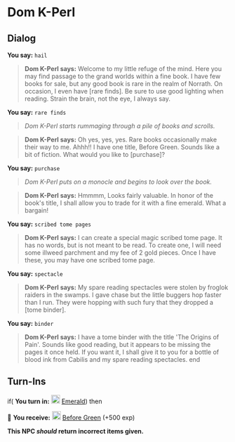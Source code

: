 # Dom K-Perl
## Dialog

**You say:** `hail`



>**Dom K-Perl says:** Welcome to my little refuge of the mind. Here you may find passage to the grand worlds within a fine book. I have few books for sale, but any good book is rare in the realm of Norrath. On occasion, I even have [rare finds]. Be sure to use good lighting when reading. Strain the brain, not the eye, I always say.

**You say:** `rare finds`



>*Dom K-Perl starts rummaging through a pile of books and scrolls.*


>**Dom K-Perl says:** Oh yes, yes, yes. Rare books occasionally make their way to me. Ahhh!! I have one title, Before Green. Sounds like a bit of fiction. What would you like to [purchase]?

**You say:** `purchase`



>*Dom K-Perl puts on a monocle and begins to look over the book.*


>**Dom K-Perl says:** Hmmmm, Looks fairly valuable. In honor of the book's title, I shall allow you to trade for it with a fine emerald. What a bargain!

**You say:** `scribed tome pages`



>**Dom K-Perl says:** I can create a special magic scribed tome page. It has no words, but is not meant to be read. To create one, I will need some illweed parchment and my fee of 2 gold pieces. Once I have these, you may have one scribed tome page.

**You say:** `spectacle`



>**Dom K-Perl says:** My spare reading spectacles were stolen by froglok raiders in the swamps. I gave chase but the little buggers hop faster than I run. They were hopping with such fury that they dropped a [tome binder].

**You say:** `binder`



>**Dom K-Perl says:** I have a tome binder with the title 'The Origins of Pain'. Sounds like good reading, but it appears to be missing the pages it once held. If you want it, I shall give it to you for a bottle of blood ink from Cabilis and my spare reading spectacles.
end
## Turn-Ins



if( **You turn in:** <img style="background:url(/static/icons/blank_slot.gif);width:20px;height:20px;" src="/static/icons/item_958.png" alt="" /> <a
                                href="/item/10029" data-url="10029" class="tooltip-link link">Emerald</a>) then 


 &#127873; **You receive:**  <img style="background:url(/static/icons/blank_slot.gif);width:20px;height:20px;" src="/static/icons/item_778.png" alt="" /> <a
                                href="/item/18068" data-url="18068" class="tooltip-link link">Before Green</a> (+500 exp)

 

**This NPC *should* return incorrect items given.**
 




